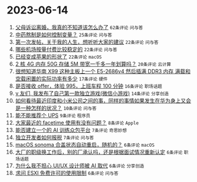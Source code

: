 # 2023-06-14

1. [父母诉讼离婚，我真的不知道该怎么办了](https://www.v2ex.com/t/948534) `62条评论` `问与答`
1. [中药熬制是如何控制变量？](https://www.v2ex.com/t/948537) `25条评论` `问与答`
1. [第一次发帖，关于我的人生，想听听大家的建议](https://www.v2ex.com/t/948543) `22条评论` `问与答`
1. [哪些机场按量付费比较稳定的](https://www.v2ex.com/t/948533) `22条评论` `问与答`
1. [已经变成苹果的形状了](https://www.v2ex.com/t/948524) `22条评论` `macOS`
1. [2 核 4G 内存 50G 存储 5M 带宽一千多一年划算吗？](https://www.v2ex.com/t/948536) `20条评论` `云计算`
1. [很想知道华南 X99 这种主板上一个 E5-2686v4 然后插满 DDR3 内存 满载和空载闲置的实际功率有多少](https://www.v2ex.com/t/948530) `17条评论` `硬件`
1. [是否接收 offer，体验 995，上班车程 100 分钟](https://www.v2ex.com/t/948531) `16条评论` `职场话题`
1. [v 友们, 我发布了自己第一款独立游戏(微信小游戏)](https://www.v2ex.com/t/948528) `14条评论` `分享创造`
1. [如何看待最近印度和小米公司之间的事，同样的事情如果发生在华为身上又会是一种怎样的状况？](https://www.v2ex.com/t/948523) `10条评论` `问与答`
1. [能不能推荐个 UPS](https://www.v2ex.com/t/948551) `9条评论` `程序员`
1. [大家最近的 facetime 使用有没有问题？](https://www.v2ex.com/t/948532) `8条评论` `Apple`
1. [能否建立一个的 AI 训练众包平台](https://www.v2ex.com/t/948555) `7条评论` `奇思妙想`
1. [独立开发者如何报税](https://www.v2ex.com/t/948520) `7条评论` `问与答`
1. [macOS sonoma 合盖状态自动重启，随机的？](https://www.v2ex.com/t/948549) `6条评论` `macOS`
1. [大厂的职级换工作后，别的厂承认吗，还是根据面试情况重新认定](https://www.v2ex.com/t/948535) `6条评论` `职场话题`
1. [为什么我不担心 UI/UX 设计师被 AI 取代](https://www.v2ex.com/t/948525) `6条评论` `分享创造`
1. [求问 ESXI 免费许可的使用限制](https://www.v2ex.com/t/948519) `6条评论` `问与答`
